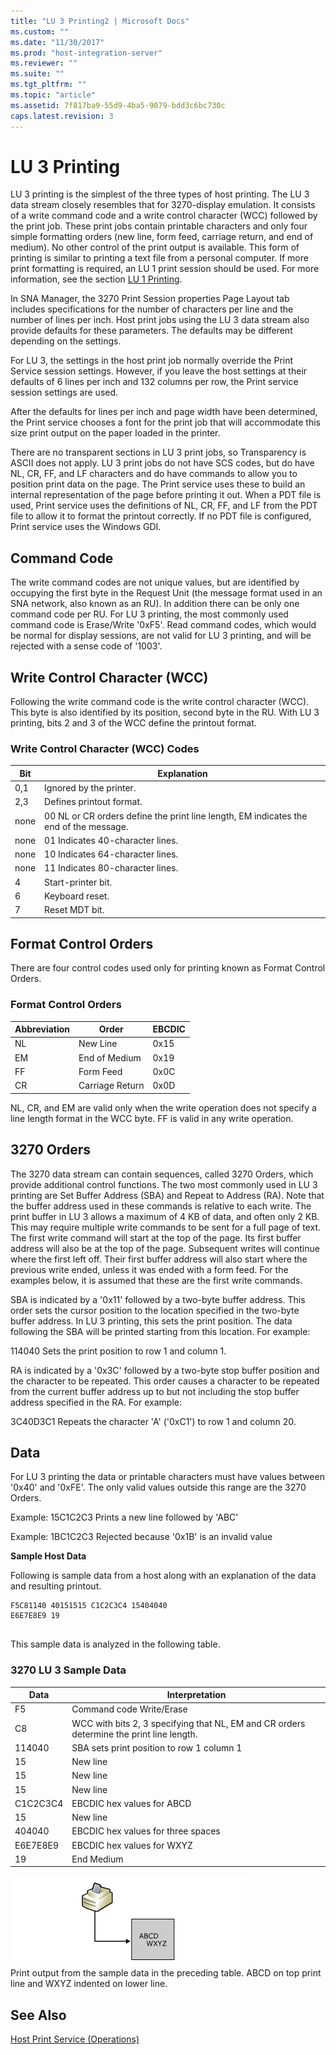 ```yaml
---
title: "LU 3 Printing2 | Microsoft Docs"
ms.custom: ""
ms.date: "11/30/2017"
ms.prod: "host-integration-server"
ms.reviewer: ""
ms.suite: ""
ms.tgt_pltfrm: ""
ms.topic: "article"
ms.assetid: 7f817ba9-55d9-4ba5-9079-bdd3c6bc730c
caps.latest.revision: 3
---
```

# LU 3 Printing
LU 3 printing is the simplest of the three types of host printing. The LU 3 data stream closely resembles that for 3270-display emulation. It consists of a write command code and a write control character (WCC) followed by the print job. These print jobs contain printable characters and only four simple formatting orders (new line, form feed, carriage return, and end of medium). No other control of the print output is available. This form of printing is similar to printing a text file from a personal computer. If more print formatting is required, an LU 1 print session should be used. For more information, see the section [LU 1 Printing](../core/lu-1-printing2.md).  
  
 In SNA Manager, the 3270 Print Session properties Page Layout tab includes specifications for the number of characters per line and the number of lines per inch. Host print jobs using the LU 3 data stream also provide defaults for these parameters. The defaults may be different depending on the settings.  
  
 For LU 3, the settings in the host print job normally override the Print Service session settings. However, if you leave the host settings at their defaults of 6 lines per inch and 132 columns per row, the Print service session settings are used.  
  
 After the defaults for lines per inch and page width have been determined, the Print service chooses a font for the print job that will accommodate this size print output on the paper loaded in the printer.  
  
 There are no transparent sections in LU 3 print jobs, so Transparency is ASCII does not apply. LU 3 print jobs do not have SCS codes, but do have NL, CR, FF, and LF characters and do have commands to allow you to position print data on the page. The Print service uses these to build an internal representation of the page before printing it out. When a PDT file is used, Print service uses the definitions of NL, CR, FF, and LF from the PDT file to allow it to format the printout correctly. If no PDT file is configured, Print service uses the Windows GDI.  
  
## Command Code  
 The write command codes are not unique values, but are identified by occupying the first byte in the Request Unit (the message format used in an SNA network, also known as an RU). In addition there can be only one command code per RU. For LU 3 printing, the most commonly used command code is Erase/Write '0xF5'. Read command codes, which would be normal for display sessions, are not valid for LU 3 printing, and will be rejected with a sense code of '1003'.  
  
## Write Control Character (WCC)  
 Following the write command code is the write control character (WCC). This byte is also identified by its position, second byte in the RU. With LU 3 printing, bits 2 and 3 of the WCC define the printout format.  
  
### Write Control Character (WCC) Codes  
  
|Bit|Explanation|  
|---------|-----------------|  
|0,1|Ignored by the printer.|  
|2,3|Defines printout format.|  
|none|00 NL or CR orders define the print line length, EM indicates the end of the message.|  
|none|01 Indicates 40-character lines.|  
|none|10 Indicates 64-character lines.|  
|none|11 Indicates 80-character lines.|  
|4|Start-printer bit.|  
|6|Keyboard reset.|  
|7|Reset MDT bit.|  
  
## Format Control Orders  
 There are four control codes used only for printing known as Format Control Orders.  
  
### Format Control Orders  
  
|Abbreviation|Order|EBCDIC|  
|------------------|-----------|------------|  
|NL|New Line|0x15|  
|EM|End of Medium|0x19|  
|FF|Form Feed|0x0C|  
|CR|Carriage Return|0x0D|  
  
 NL, CR, and EM are valid only when the write operation does not specify a line length format in the WCC byte. FF is valid in any write operation.  
  
## 3270 Orders  
 The 3270 data stream can contain sequences, called 3270 Orders, which provide additional control functions. The two most commonly used in LU 3 printing are Set Buffer Address (SBA) and Repeat to Address (RA). Note that the buffer address used in these commands is relative to each write. The print buffer in LU 3 allows a maximum of 4 KB of data, and often only 2 KB. This may require multiple write commands to be sent for a full page of text. The first write command will start at the top of the page. Its first buffer address will also be at the top of the page. Subsequent writes will continue where the first left off. Their first buffer address will also start where the previous write ended, unless it was ended with a form feed. For the examples below, it is assumed that these are the first write commands.  
  
 SBA is indicated by a '0x11' followed by a two-byte buffer address. This order sets the cursor position to the location specified in the two-byte buffer address. In LU 3 printing, this sets the print position. The data following the SBA will be printed starting from this location. For example:  
  
 114040          Sets the print position to row 1 and column 1.  
  
 RA is indicated by a '0x3C' followed by a two-byte stop buffer position and the character to be repeated. This order causes a character to be repeated from the current buffer address up to but not including the stop buffer address specified in the RA. For example:  
  
 3C40D3C1      Repeats the character 'A' ('0xC1') to row 1 and column 20.  
  
## Data  
 For LU 3 printing the data or printable characters must have values between '0x40' and '0xFE'. The only valid values outside this range are the 3270 Orders.  
  
 Example: 15C1C2C3       Prints a new line followed by 'ABC'  
  
 Example: 1BC1C2C3       Rejected because '0x1B' is an invalid value  
  
 **Sample Host Data**  
  
 Following is sample data from a host along with an explanation of the data and resulting printout.  
  
```  
F5C81140 40151515 C1C2C3C4 15404040   
E6E7E8E9 19  
  
```  
  
 This sample data is analyzed in the following table.  
  
### 3270 LU 3 Sample Data  
  
|Data|Interpretation|  
|----------|--------------------|  
|F5|Command code Write/Erase|  
|C8|WCC with bits 2, 3 specifying that NL, EM and CR orders determine the print line length.|  
|114040|SBA sets print position to row 1 column 1|  
|15|New line|  
|15|New line|  
|15|New line|  
|C1C2C3C4|EBCDIC hex values for ABCD|  
|15|New line|  
|404040|EBCDIC hex values for three spaces|  
|E6E7E8E9|EBCDIC hex values for WXYZ|  
|19|End Medium|  
  
 ![](../core/media/prn02.gif "prn02")  
Print output from the sample data in the preceding table. ABCD on top print line and WXYZ indented on lower line.  
  
## See Also  
 [Host Print Service (Operations)](../core/host-print-service-operations-1.md)